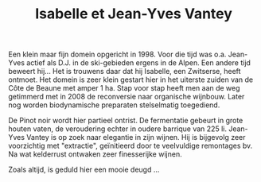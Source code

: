 ﻿---
title: Isabelle et Jean-Yves Vantey
layout: wijnhuis
huis:  Domaine des Rouges Queues
dept:  Côtes d'Or
regio: Bourgogne
photo: vantey.png

wijnen:

    - naam:  Maranges'12
      ref:   
      app:   A.O.C. Maranges
      type:  Rouge
      cep:   Pinot noir
      prijs: €18.64
    
    - naam:  Bourgogne Hautes Côtes de Beaune'13
      ref:   
      app:   A.O.C. Hautes Côtes de Beaune
      type:  Rouge
      cep:   Pinot noir
      prijs: €15.57
      
    - naam:  Maranges "Vieilles Vignes'13"
      ref:   
      app:   A.O.C. Maranges
      type:  Rouge
      cep:   Pinot noir
      prijs: €20.59
---   
Een klein maar fijn domein opgericht in 1998. Voor die tijd was o.a. Jean-Yves actief als D.J. in de ski-gebieden ergens in de Alpen. Een andere tijd beweert hij...
Het is trouwens daar dat hij Isabelle, een Zwitserse, heeft ontmoet.
Het domein is zeer klein gestart hier in het uiterste zuiden van de Côte de Beaune met amper 1 ha. 
Stap voor stap heeft men aan de weg getimmerd met in 2008 de reconversie naar organische wijnbouw.
Later nog worden biodynamische preparaten stelselmatig toegediend.

De Pinot noir wordt hier partieel ontrist. De fermentatie gebeurt in grote houten vaten, de veroudering echter in oudere barrique van 225 li.
Jean-Yves Vantey is op zoek naar elegantie in zijn wijnen. Hij is bijgevolg zeer voorzichtig met "extractie", geïnitieerd door te veelvuldige remontages bv.
Na wat kelderrust ontwaken zeer finesserijke wijnen. 

Zoals altijd, is geduld hier een mooie deugd ...  
